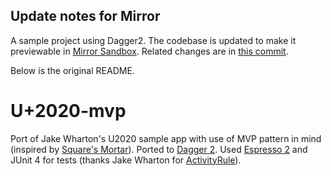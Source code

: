 ## Update notes for Mirror
A sample project using Dagger2. The codebase is updated to make it previewable in [Mirror Sandbox](jimulabs.com/2015/01/building-android-animations-mirror-sandbox-piecewise/).  Related changes are in [this commit](https://github.com/jimulabs/u2020-mvp-mirror/commit/57081e840fbd62b45a0d32f77901fcae55b093ad).

Below is the original README.

U+2020-mvp
======

Port of Jake Wharton's U2020 sample app with use of MVP pattern in mind (inspired by [Square's Mortar][mortar]).  Ported to [Dagger 2][dagger2]. Used [Espresso 2][espresso2] and JUnit 4 for tests (thanks Jake Wharton for [ActivityRule][activityrule]).

[mortar]: https://github.com/square/mortar
[dagger2]: https://github.com/google/dagger
[espresso2]: https://code.google.com/p/android-test-kit/wiki/EspressoSetupInstructions
[activityrule]: https://gist.github.com/JakeWharton/1c2f2cadab2ddd97f9fb
